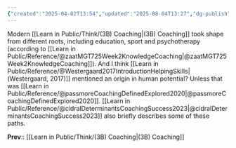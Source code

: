 ```yaml
---
{"created":"2025-04-02T13:54","updated":"2025-08-04T13:27","dg-publish":true,"dg-path":"Think/(3B7) Multiple Paths Led To Modern Coaching.md","permalink":"/think/3-b7-multiple-paths-led-to-modern-coaching/","dgPassFrontmatter":true,"noteIcon":"1"}
---
```


Modern [[Learn in Public/Think/(3B) Coaching\|(3B) Coaching]] took shape from different roots, including education, sport and psychotherapy (according to [[Learn in Public/Reference/@zaatMGT725Week2KnowledgeCoaching\|@zaatMGT725Week2KnowledgeCoaching]]). And I think [[Learn in Public/Reference/@Westergaard2017IntroductionHelpingSkills\|(Westergaard, 2017)]] mentioned an origin in human potential? Unless that was [[Learn in Public/Reference/@passmoreCoachingDefinedExplored2020\|@passmoreCoachingDefinedExplored2020]]. [[Learn in Public/Reference/@cidralDeterminantsCoachingSuccess2023\|@cidralDeterminantsCoachingSuccess2023]] also briefly describes some of these paths. 

**Prev**:: [[Learn in Public/Think/(3B) Coaching\|(3B) Coaching]]


